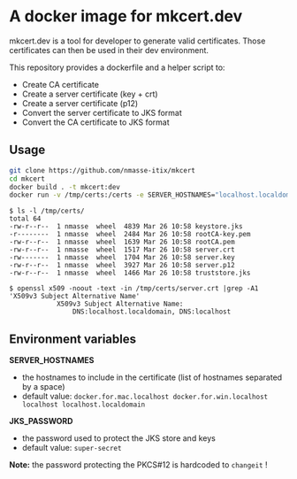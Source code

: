 # A docker image for mkcert.dev

mkcert.dev is a tool for developer to generate valid certificates.
Those certificates can then be used in their dev environment.

This repository provides a dockerfile and a helper script to:

- Create CA certificate
- Create a server certificate (key + crt)
- Create a server certificate (p12)
- Convert the server certificate to JKS format
- Convert the CA certificate to JKS format

## Usage

```sh
git clone https://github.com/nmasse-itix/mkcert
cd mkcert
docker build . -t mkcert:dev
docker run -v /tmp/certs:/certs -e SERVER_HOSTNAMES="localhost.localdomain localhost" -it mkcert:dev
```

```
$ ls -l /tmp/certs/
total 64
-rw-r--r--  1 nmasse  wheel  4839 Mar 26 10:58 keystore.jks
-r--------  1 nmasse  wheel  2484 Mar 26 10:58 rootCA-key.pem
-rw-r--r--  1 nmasse  wheel  1639 Mar 26 10:58 rootCA.pem
-rw-r--r--  1 nmasse  wheel  1517 Mar 26 10:58 server.crt
-rw-------  1 nmasse  wheel  1704 Mar 26 10:58 server.key
-rw-r--r--  1 nmasse  wheel  3927 Mar 26 10:58 server.p12
-rw-r--r--  1 nmasse  wheel  1466 Mar 26 10:58 truststore.jks

$ openssl x509 -noout -text -in /tmp/certs/server.crt |grep -A1 'X509v3 Subject Alternative Name'
            X509v3 Subject Alternative Name: 
                DNS:localhost.localdomain, DNS:localhost
```

## Environment variables

**SERVER_HOSTNAMES**

- the hostnames to include in the certificate (list of hostnames separated by a space)
- default value: `docker.for.mac.localhost docker.for.win.localhost localhost localhost.localdomain`

**JKS_PASSWORD**

- the password used to protect the JKS store and keys
- default value: `super-secret`

**Note:** the password protecting the PKCS#12 is hardcoded to `changeit` !
